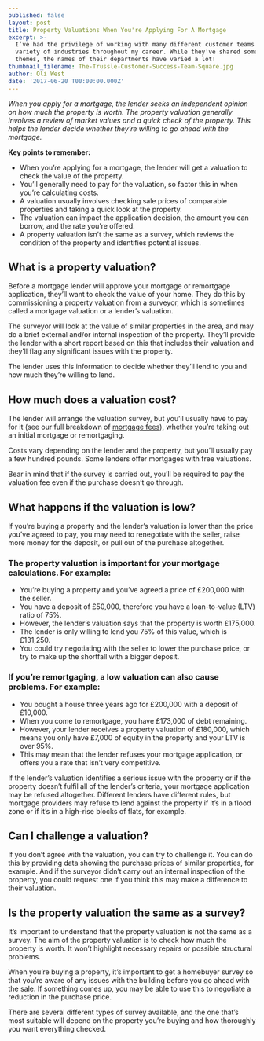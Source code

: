 ```yaml
---
published: false
layout: post
title: Property Valuations When You're Applying For A Mortgage
excerpt: >-
  I’ve had the privilege of working with many different customer teams in a
  variety of industries throughout my career. While they've shared some common
  themes, the names of their departments have varied a lot!
thumbnail_filename: The-Trussle-Customer-Success-Team-Square.jpg
author: Oli West
date: '2017-06-20 T00:00:00.000Z'
---
```

_When you apply for a mortgage, the lender seeks an independent opinion on how much the property is worth. The property valuation generally involves a review of market values and a quick check of the property. This helps the lender decide whether they’re willing to go ahead with the mortgage._ 
 
**Key points to remember:**  
- When you’re applying for a mortgage, the lender will get a valuation to check the value of the property. 
- You’ll generally need to pay for the valuation, so factor this in when you’re calculating costs. 
- A valuation usually involves checking sale prices of comparable properties and taking a quick look at the property. 
- The valuation can impact the application decision, the amount you can borrow, and the rate you’re offered. 
- A property valuation isn’t the same as a survey, which reviews the condition of the property and identifies potential issues. 
 
## What is a property valuation? 
Before a mortgage lender will approve your mortgage or remortgage application, they’ll want to check the value of your home. They do this by commissioning a property valuation from a surveyor, which is sometimes called a mortgage valuation or a lender’s valuation. 
 
The surveyor will look at the value of similar properties in the area, and may do a brief external and/or internal inspection of the property. They’ll provide the lender with a short report based on this that includes their valuation and they’ll flag any significant issues with the property. 
 
The lender uses this information to decide whether they’ll lend to you and how much they’re willing to lend. 
 
## How much does a valuation cost? 
The lender will arrange the valuation survey, but you’ll usually have to pay for it (see our full breakdown of [mortgage fees](https://trussle.com/blog/fees-getting-a-mortgage)), whether you’re taking out an initial mortgage or remortgaging. 
 
Costs vary depending on the lender and the property, but you’ll usually pay a few hundred pounds. Some lenders offer mortgages with free valuations. 
 
Bear in mind that if the survey is carried out, you’ll be required to pay the valuation fee even if the purchase doesn’t go through.  
 
## What happens if the valuation is low?
If you’re buying a property and the lender’s valuation is lower than the price you’ve agreed to pay, you may need to renegotiate with the seller, raise more money for the deposit, or pull out of the purchase altogether. 
 
### The property valuation is important for your mortgage calculations. For example:
- You’re buying a property and you’ve agreed a price of £200,000 with the seller.
- You have a deposit of £50,000, therefore you have a loan-to-value (LTV) ratio of 75%.
- However, the lender’s valuation says that the property is worth £175,000.
- The lender is only willing to lend you 75% of this value, which is £131,250.
- You could try negotiating with the seller to lower the purchase price, or try to make up the shortfall with a bigger deposit. 
 
### If you’re remortgaging, a low valuation can also cause problems. For example:
- You bought a house three years ago for £200,000 with a deposit of £10,000.
- When you come to remortgage, you have £173,000 of debt remaining.
- However, your lender receives a property valuation of £180,000, which means you only have £7,000 of equity in the property and your LTV is over 95%.
- This may mean that the lender refuses your mortgage application, or offers you a rate that isn’t very competitive.
 
If the lender’s valuation identifies a serious issue with the property or if the property doesn’t fulfil all of the lender’s criteria, your mortgage application may be refused altogether. Different lenders have different rules, but mortgage providers may refuse to lend against the property if it’s in a flood zone or if it’s in a high-rise blocks of flats, for example. 
 
## Can I challenge a valuation?
If you don’t agree with the valuation, you can try to challenge it. You can do this by providing data showing the purchase prices of similar properties, for example. And if the surveyor didn’t carry out an internal inspection of the property, you could request one if you think this may make a difference to their valuation. 
 
## Is the property valuation the same as a survey? 
It’s important to understand that the property valuation is not the same as a survey. The aim of the property valuation is to check how much the property is worth. It won’t highlight necessary repairs or possible structural problems. 
 
When you’re buying a property, it’s important to get a homebuyer survey so that you’re aware of any issues with the building before you go ahead with the sale. If something comes up, you may be able to use this to negotiate a reduction in the purchase price. 
 
There are several different types of survey available, and the one that’s most suitable will depend on the property you’re buying and how thoroughly you want everything checked. 
 
 
 
 
